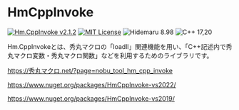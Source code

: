 # HmCppInvoke

[![Hm.CppInvoke v2.1.2](https://img.shields.io/badge/Hm.CppInvoke-v2.1.2-6479ff.svg)](https://github.com/komiyamma/hidemaru_cpp_invoke/releases)
[![MIT License](https://img.shields.io/badge/license-MIT-blue.svg?style=flat)](LICENSE)
![Hidemaru 8.98](https://img.shields.io/badge/Hidemaru-v8.73-6479ff.svg)
![C++ 17,20](https://img.shields.io/badge/C++-v17_|_v20-6479ff.svg?logo=Cplusplus&logoColor=white)

Hm.CppInvokeとは、秀丸マクロの「loadll」関連機能を用い、「C++記述内で秀丸マクロ変数・秀丸マクロ関数」などを利用するためのライブラリです。

https://秀丸マクロ.net/?page=nobu_tool_hm_cpp_invoke

https://www.nuget.org/packages/HmCppInvoke-vs2022/

https://www.nuget.org/packages/HmCppInvoke-vs2019/